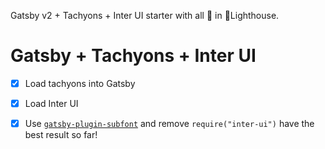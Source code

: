 Gatsby v2 + Tachyons + Inter UI starter with all 💯 in 🗼Lighthouse.

# Gatsby + Tachyons + Inter UI
- [x] Load tachyons into Gatsby
- [x] Load Inter UI
- [x] Use [`gatsby-plugin-subfont`](https://www.gatsbyjs.org/packages/gatsby-plugin-subfont/) and remove `require("inter-ui")` have the best result so far!

